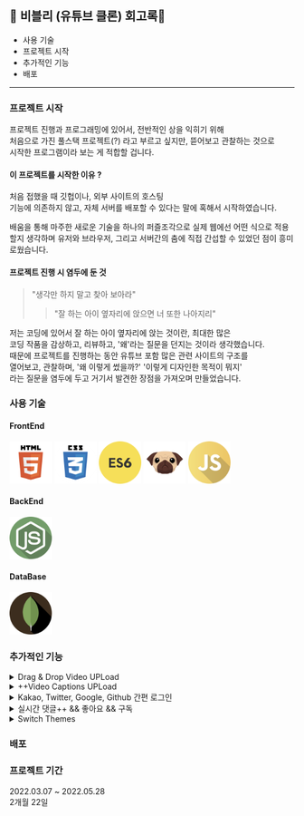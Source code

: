 ## 👀 비블리 (유튜브 클론) 회고록💭

- 사용 기술
- 프로젝트 시작
- 추가적인 기능
- 배포

---

### 프로젝트 시작

프로젝트 진행과 프로그래밍에 있어서, 전반적인 상을 익히기 위해  
처음으로 가진 풀스택 프로젝트(?) 라고 부르고 싶지만, 뜯어보고 관찰하는 것으로 <br>
시작한 프로그램이라 보는 게 적합할 겁니다.

#### 이 프로젝트를 시작한 이유 ?

처음 접했을 때 깃헙이나, 외부 사이트의 호스팅
<br>
기능에 의존하지 않고, 자체 서버를 배포할 수 있다는 말에 혹해서 시작하였습니다.

배움을 통해 마주한 새로운 기술을 하나의 퍼즐조각으로
실제 웹에선 어떤 식으로 적용할지 생각하며
유저와 브라우저, 그리고 서버간의 춤에 직접
간섭할 수 있었던 점이 흥미로웠습니다.

#### 프로젝트 진행 시 염두에 둔 것

> "생각만 하지 말고 찾아 보아라"
>
> > "잘 하는 아이 옆자리에 앉으면 너 또한 나아지리"

저는 코딩에 있어서 잘 하는 아이 옆자리에 앉는 것이란, 최대한 많은
<br>
코딩 작품을 감상하고, 리뷰하고, '왜'라는 질문을 던지는 것이라 생각했습니다.
<br>
때문에 프로젝트를 진행하는 동안 유튜브 포함 많은 관련 사이트의 구조를
<br>
열어보고, 관찰하며, '왜 이렇게 썼을까?' '이렇게 디자인한 목적이 뭐지'
<br>
라는 질문을 염두에 두고 거기서 발견한 장점을 가져오며 만들었습니다.

### 사용 기술

#### FrontEnd

<p>
<img src="./read_src/tech_icon/html5.png" width="75" height="75"/>
<img src="./read_src/tech_icon/css3.png" width="75" height="75"/>
<img src="./read_src/tech_icon/es6.png" width="75" height="75"/>
<img src="./read_src/tech_icon/pug.png" width="75" height="75"/>
<img src="./read_src/tech_icon/js.png" width="75" height="75"/>
</p>

#### BackEnd

<img src="./read_src/tech_icon/nodejs.png" width="75" height="75"/>

#### DataBase

<img src="./read_src/tech_icon/mongodb.png" width="75" height="75"/>

### 추가적인 기능

<details>
<summary>Drag & Drop Video UPLoad</summary>

#### Drag & Drop Video UPLoad

리액트 수업으로 넘아가기 전, 바닐라 JS로 가능한 한 모든 인터렉티브한 부분을 구현해 보고, 기반을 다지기 위해 만들어본 추가적인 기능입니다.

<!--코드 이미지-->

```
//when drop it
videoDragArea.addEventListener("dragover", (event) => {
    event.preventDefault();
    videoDragText.textContent = "Release to upload";
    videoDragArea.classList.add("active");
});

videoDragArea.addEventListener("dragleave", (event) => {
    videoDragText.textContent = "Drag & Drop";
    videoDragArea.classList.remove("active");
});

videoDragArea.addEventListener("drop", (event) => {
    event.preventDefault();

    videoDragText.textContent = "Calling video data. Please wait...";
    videoFile = event.dataTransfer.files[0];
    videoInputElement.files = event.dataTransfer.files;
    console.log(videoInputElement.files);
    videoInputElement.setAttribute("value", `${videoFile}`);
    displayVideoFile();
});

const displayVideoFile = () => {
    let fileType = videoFile.type;
    let validExtensions = ['video/mp4', 'video/mov', 'video/avi', 'video/mkv'];
    //let fileSize = videoFile.size;  && fileSize < 125829120
    if(validExtensions.includes(fileType)) {
        let fileReader = new FileReader();
        fileReader.onload = () => {
            let fileURL = fileReader.result;
            let videoTag = `<video src="${fileURL}" autoplay controls>`;
            videoDragArea.innerHTML = videoTag;
        };
        fileReader.readAsDataURL(videoFile);
    } else {
        alert("Wrong file type. It supports .mp4 .mov .avi files.");
        videoDragArea.classList.remove("active");
    }
}
```

#### 구현 중 마주한 문제 ?

파일 리더를 통해 원하는 html element 안에 fileURL이 들어간 비디오 태그를 집어넣어 drop된 비디오를 보여주는 방식으로 구현해 보았습니다. 비디오를 원하는 구역에 불러왔을 지라도, 원래 비디오 데이터를 받을 수 요소는 form에 input이었기 때문에, 파일 드롭 후 제출 버튼 클릭 시, 데이터 베이스에 올라가지 않는 경우가 발생했습니다.

#### 이 문제를 고친 방법은 ?

#### 적용 사진

</details>
<details>
<summary>++Video Captions UPLoad</summary>

#### Video Captions UPLoad

</details>
<details>
<summary>Kakao, Twitter, Google, Github 간편 로그인</summary>

#### Kakao, Twitter, Google, Github 소셜 간편 로그인

</details>
<details>
<summary>실시간 댓글++ && 좋아요 && 구독</summary>

#### 실시간 댓글++ && 좋아요 && 구독

</details>
<details>
<summary>Switch Themes</summary>

#### Switch Themes

</details>

### 배포

### 프로젝트 기간

2022.03.07 ~ 2022.05.28
<br>
2개월 22일
